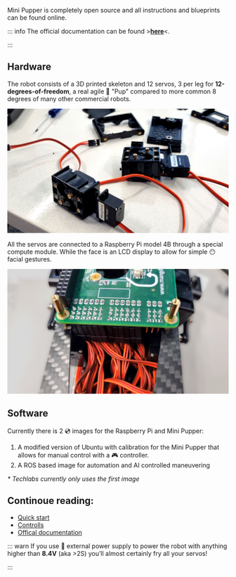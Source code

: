 Mini Pupper is completely open source and all instructions and blueprints can be found online.

::: info
The official documentation can be found >[**here**](https://minipupperdocs.readthedocs.io/en/latest/index.html)<.

:::

## Hardware

The robot consists of a 3D printed skeleton and 12 servos, 3 per leg for **12-degrees-of-freedom**, a real agile 🐾 "Pup" compared to more common 8 degrees of many other commercial robots.

![pupper_servos.png](../../images/pupper_servos.png)

All the servos are connected to a Raspberry Pi model 4B through a special compute module. While the face is an LCD display to allow for simple 😶 facial gestures.

![pupper_module.png](../../images/pupper_module.png)

## Software

Currently there is 2 💿 images for the Raspberry Pi and Mini Pupper:

1. A modified version of Ubuntu with calibration for the Mini Pupper that allows for manual control with a 🎮 controller.
2. A ROS based image for automation and AI controlled maneuvering

*\* Techlabs currently only uses the first image*

## Continoue reading:

* [Quick start](Quick%20start.md)
* [Controlls](Controls.md)
* [Offical documentation](https://minipupperdocs.readthedocs.io/en/latest/index.html)

::: warn
If you use 🔌  external power supply to power the robot with anything higher than **8\.4V** (aka >2S) you’ll almost certainly fry all your servos!

:::